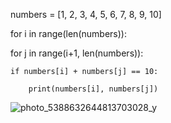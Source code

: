 numbers = [1, 2, 3, 4, 5, 6, 7, 8, 9, 10]

for i in range(len(numbers)):

for j in range(i+1, len(numbers)):

    if numbers[i] + numbers[j] == 10:
    
        print(numbers[i], numbers[j])
![photo_5388632644813703028_y](https://user-images.githubusercontent.com/129844781/236911421-856de9b1-cdbd-4878-8c52-dcd03b8b930d.jpg)
